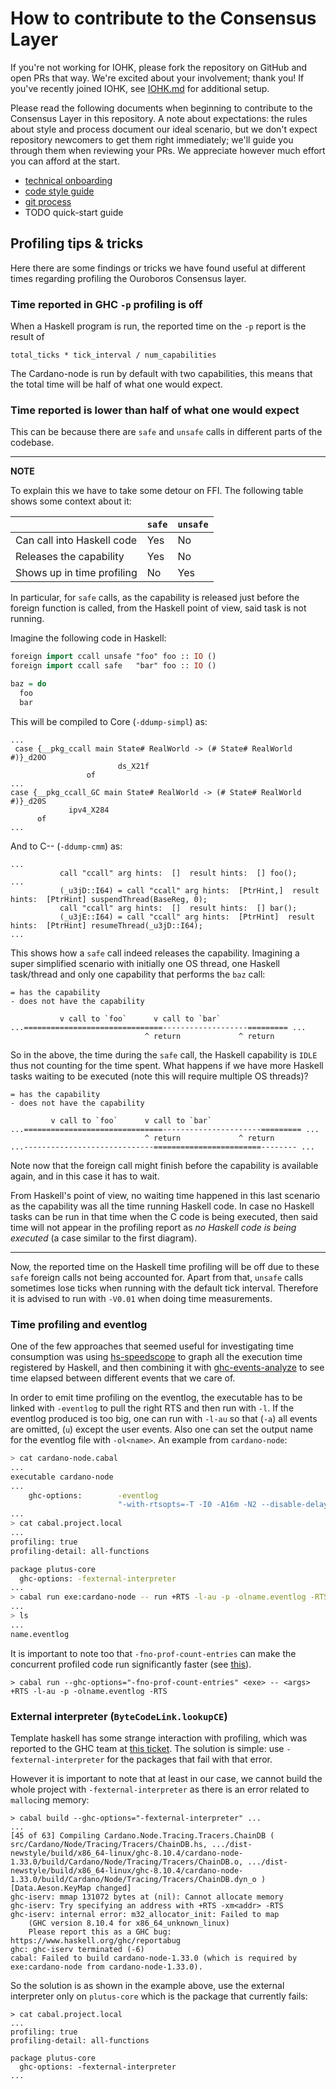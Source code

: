 # How to contribute to the Consensus Layer

If you're not working for IOHK, please fork the repository on GitHub and open
PRs that way. We're excited about your involvement; thank you! If you've
recently joined IOHK, see [IOHK.md][iohk-onboarding] for additional setup.

Please read the following documents when beginning to contribute to the
Consensus Layer in this repository. A note about expectations: the rules about
style and process document our ideal scenario, but we don't expect repository
newcomers to get them right immediately; we'll guide you through them when
reviewing your PRs. We appreciate however much effort you can afford at the
start.

  * [technical onboarding][consensus-onboarding]
  * [code style guide][consensus-style]
  * [git process][consensus-git]
  * TODO quick-start guide

[consensus-git]: GitProcess.md

[consensus-onboarding]: Onboarding.md

[consensus-style]: StyleGuide.md

[iohk-onboarding]: IOHKOnboarding.md

## Profiling tips & tricks

Here there are some findings or tricks we have found useful at different times
regarding profiling the Ouroboros Consensus layer.

### Time reported in GHC `-p` profiling is off

When a Haskell program is run, the reported time on the `-p` report is the result of

    total_ticks * tick_interval / num_capabilities
    
The Cardano-node is run by default with two capabilities, this means that the
total time will be half of what one would expect.

### Time reported is lower than half of what one would expect

This can be because there are `safe` and `unsafe` calls in different parts of
the codebase.

--------------------------------------------------------------------------------
**NOTE**

To explain this we have to take some detour on FFI. The following table
shows some context about it:

|                            | `safe` | `unsafe` |
|----------------------------|--------|----------|
| Can call into Haskell code | Yes    | No       |
| Releases the capability    | Yes    | No       |
| Shows up in time profiling | No     | Yes      |

In particular, for `safe` calls, as the capability is released just before the
foreign function is called, from the Haskell point of view, said task is not
running. 

Imagine the following code in Haskell:

```haskell
foreign import ccall unsafe "foo" foo :: IO ()
foreign import ccall safe   "bar" foo :: IO ()

baz = do
  foo
  bar
```

This will be compiled to Core (`-ddump-simpl`) as:

```
...
 case {__pkg_ccall main State# RealWorld -> (# State# RealWorld #)}_d20O
                        ds_X21f
                 of
...
case {__pkg_ccall_GC main State# RealWorld -> (# State# RealWorld #)}_d20S
             ipv4_X284
      of
...
```

And to C-- (`-ddump-cmm`) as:

```
...
           call "ccall" arg hints:  []  result hints:  [] foo();
...
           (_u3jD::I64) = call "ccall" arg hints:  [PtrHint,]  result hints:  [PtrHint] suspendThread(BaseReg, 0);
           call "ccall" arg hints:  []  result hints:  [] bar();
           (_u3jE::I64) = call "ccall" arg hints:  [PtrHint]  result hints:  [PtrHint] resumeThread(_u3jD::I64);
...
```

This shows how a `safe` call indeed releases the capability. Imagining a super
simplified scenario with initially one OS thread, one Haskell task/thread and
only one capability that performs the `baz` call:

```
= has the capability
- does not have the capability

           v call to `foo`      v call to `bar`
...===============================-------------------========= ...
                              ^ return             ^ return
```

So in the above, the time during the `safe` call, the Haskell capability is
`IDLE` thus not counting for the time spent. What happens if we have more
Haskell tasks waiting to be executed (note this will require multiple OS
threads)?

```
= has the capability
- does not have the capability

         v call to `foo`      v call to `bar`
...===============================----------------------========= ...
                              ^ return             ^ return
...-----------------------------========================-------- ...
```

Note now that the foreign call might finish before the capability is available
again, and in this case it has to wait. 

From Haskell's point of view, no waiting time happened in this last scenario as
the capability was all the time running Haskell code. In case no Haskell tasks
can be run in that time when the C code is being executed, then said time will
not appear in the profiling report as _no Haskell code is being executed_ (a
case similar to the first diagram).

--------------------------------------------------------------------------------

Now, the reported time on the Haskell time profiling will be off due to these
`safe` foreign calls not being accounted for. Apart from that, `unsafe` calls
sometimes lose ticks when running with the default tick interval. Therefore it
is advised to run with `-V0.01` when doing time measurements.

### Time profiling and eventlog

One of the few approaches that seemed useful for investigating time consumption
was using [hs-speedscope](https://github.com/mpickering/hs-speedscope) to graph
all the execution time registered by Haskell, and then combining it with
[ghc-events-analyze](https://github.com/well-typed/ghc-events-analyze) to see
time elapsed between different events that we care of.

In order to emit time profiling on the eventlog, the executable has to be linked
with `-eventlog` to pull the right RTS and then run with `-l`. If the eventlog
produced is too big, one can run with `-l-au` so that (`-a`) all events are
omitted, (`u`) except the user events. Also one can set the output name for the
eventlog file with `-ol<name>`. An example from `cardano-node`:

```bash
> cat cardano-node.cabal
...
executable cardano-node
...
    ghc-options:        -eventlog
                        "-with-rtsopts=-T -I0 -A16m -N2 --disable-delayed-os-memory-return"
...
> cat cabal.project.local
...
profiling: true
profiling-detail: all-functions

package plutus-core
  ghc-options: -fexternal-interpreter
...
> cabal run exe:cardano-node -- run +RTS -l-au -p -olname.eventlog -RTS
...
> ls
...
name.eventlog
```

It is important to note too that `-fno-prof-count-entries` can make the
concurrent profiled code run significantly faster (see
[this](https://downloads.haskell.org/ghc/latest/docs/html/users_guide/profiling.html#profiling-parallel-and-concurrent-programs)).

```
> cabal run --ghc-options="-fno-prof-count-entries" <exe> -- <args> +RTS -l-au -p -olname.eventlog -RTS
```

### External interpreter (`ByteCodeLink.lookupCE`)

Template haskell has some strange interaction with profiling, which was reported
to the GHC team at [this
ticket](https://gitlab.haskell.org/ghc/ghc/-/issues/18320). The solution is
simple: use `-fexternal-interpreter` for the packages that fail with that error.

However it is important to note that at least in our case, we cannot build the whole project with `-fexternal-interpreter` as there is an error related to `malloc`ing memory:

```
> cabal build --ghc-options="-fexternal-interpreter" ...
...
[45 of 63] Compiling Cardano.Node.Tracing.Tracers.ChainDB ( src/Cardano/Node/Tracing/Tracers/ChainDB.hs, .../dist-newstyle/build/x86_64-linux/ghc-8.10.4/cardano-node-1.33.0/build/Cardano/Node/Tracing/Tracers/ChainDB.o, .../dist-newstyle/build/x86_64-linux/ghc-8.10.4/cardano-node-1.33.0/build/Cardano/Node/Tracing/Tracers/ChainDB.dyn_o ) [Data.Aeson.KeyMap changed]
ghc-iserv: mmap 131072 bytes at (nil): Cannot allocate memory
ghc-iserv: Try specifying an address with +RTS -xm<addr> -RTS
ghc-iserv: internal error: m32_allocator_init: Failed to map
    (GHC version 8.10.4 for x86_64_unknown_linux)
    Please report this as a GHC bug:  https://www.haskell.org/ghc/reportabug
ghc: ghc-iserv terminated (-6)
cabal: Failed to build cardano-node-1.33.0 (which is required by
exe:cardano-node from cardano-node-1.33.0).
```

So the solution is as shown in the example above, use the external interpreter
only on `plutus-core` which is the package that currently fails:

```
> cat cabal.project.local
...
profiling: true
profiling-detail: all-functions

package plutus-core
  ghc-options: -fexternal-interpreter
...
```
